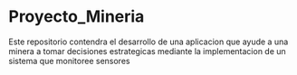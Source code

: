 # Proyecto_Mineria
Este repositorio contendra el desarrollo de una aplicacion que ayude a una minera a tomar decisiones estrategicas mediante la implementacion de un sistema que monitoree sensores 
